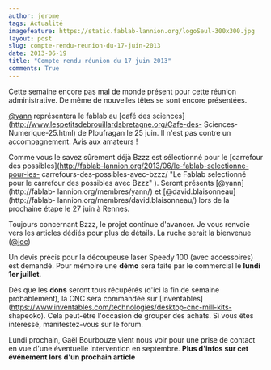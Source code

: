 ```yaml
---
author: jerome
tags: Actualité
imagefeature: https://static.fablab-lannion.org/logoSeul-300x300.jpg
layout: post
slug: compte-rendu-reunion-du-17-juin-2013
date: 2013-06-19
title: "Compte rendu réunion du 17 juin 2013"
comments: True
---
```

Cette semaine encore pas mal de monde présent pour cette réunion
administrative. De même de nouvelles têtes se sont encore présentées.

[@yann](http://fablab-lannion.org/membres/yann/) représentera le fablab au
[café des sciences](http://www.lespetitsdebrouillardsbretagne.org/Cafe-des-
Sciences-Numerique-25.html) de Ploufragan le 25 juin. Il n'est pas contre un
accompagnement. Avis aux amateurs !

Comme vous le savez sûrement déjà Bzzz est sélectionné pour le [carrefour des
possibles](http://fablab-lannion.org/2013/06/le-fablab-selectionne-pour-les-
carrefours-des-possibles-avec-bzzz/ "Le Fablab selectionné pour le carrefour
des possibles avec Bzzz" ). Seront présents [@yann](http://fablab-
lannion.org/membres/yann/) et [@david.blaisonneau](http://fablab-
lannion.org/membres/david.blaisonneau/) lors de la prochaine étape le 27 juin
à Rennes.

Toujours concernant Bzzz, le projet continue d'avancer. Je vous renvoie vers
les articles dédiés pour plus de détails. La ruche serait la bienvenue
([@joc](http://fablab-lannion.org/membres/joc/))

Un devis précis pour la découpeuse laser Speedy 100 (avec accessoires) est
demandé. Pour mémoire une **démo** sera faite par le commercial le **lundi 1er
juillet**.

Dès que les **dons** seront tous récupérés (d'ici la fin de semaine
probablement), la CNC sera commandée sur
[Inventables](https://www.inventables.com/technologies/desktop-cnc-mill-kits-
shapeoko). Cela peut-être l'occasion de grouper des achats. Si vous êtes
intéressé, manifestez-vous sur le forum.

Lundi prochain, Gaël Bourbouze vient nous voir pour une prise de contact en
vue d'une éventuelle intervention en septembre. **Plus d'infos sur cet
événement lors d'un prochain article**




